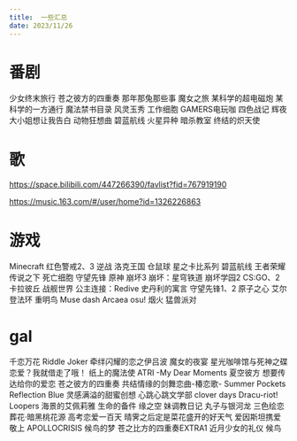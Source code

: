 ```yaml
---
title:  一些汇总
date: 2023/11/26
---
```


# 番剧

少女终末旅行
苍之彼方的四重奏
那年那兔那些事
魔女之旅
某科学的超电磁炮
某科学的一方通行
魔法禁书目录
风灵玉秀
工作细胞
GAMERS电玩咖
四色战记
辉夜大小姐想让我告白
动物狂想曲
碧蓝航线
火星异种
暗杀教室
终结的炽天使

# 歌

https://space.bilibili.com/447266390/favlist?fid=767919190

https://music.163.com/#/user/home?id=1326226863

# 游戏

Minecraft
红色警戒2、3
逆战
洛克王国
仓鼠球
星之卡比系列
碧蓝航线
王者荣耀
传说之下
死亡细胞
守望先锋
原神
崩坏3
崩坏：星穹铁道
崩坏学园2
CS:GO、2
卡拉彼丘
战舰世界
公主连接：Redive
史丹利的寓言
守望先锋1、2
原子之心
艾尔登法环
重明鸟
Muse dash
Arcaea
osu!
烟火
猛兽派对


# gal

千恋万花
Riddle Joker
牵绊闪耀的恋之伊吕波
魔女的夜宴
星光咖啡馆与死神之碟
恋爱？我就借走了哦！
纸上的魔法使
ATRI -My Dear Moments
夏空彼方
想要传达给你的爱恋
苍之彼方的四重奏
共结情缘的剑舞恋曲-椿恋歌-
Summer Pockets Reflection Blue
灵感满溢的甜蜜创想
心跳心跳文学部
clover days
Dracu-riot!
Loopers
海景的艾佩莉雅
生命的备件
缘之空
妹调教日记
丸子与银河龙
三色绘恋
葬花·暗黑桃花源
高考恋爱一百天
晴霁之后定是菜花盛开的好天气
爱因斯坦携爱敬上 APOLLOCRISIS
候鸟的梦
苍之比方的四重奏EXTRA1
近月少女的礼仪
候鸟





